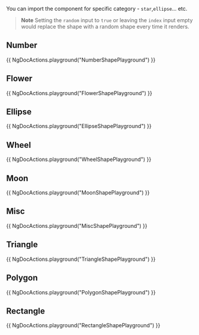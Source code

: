 

You can import the component for specific category - `star`,`ellipse`... etc.

> **Note**
> Setting the `random` input to `true` or leaving the `index` input empty would replace the shape with a random shape every time it renders.

## Number

{{ NgDocActions.playground("NumberShapePlayground") }}

## Flower

{{ NgDocActions.playground("FlowerShapePlayground") }}

## Ellipse

{{ NgDocActions.playground("EllipseShapePlayground") }}

## Wheel

{{ NgDocActions.playground("WheelShapePlayground") }}

## Moon

{{ NgDocActions.playground("MoonShapePlayground") }}

## Misc

{{ NgDocActions.playground("MiscShapePlayground") }}

## Triangle

{{ NgDocActions.playground("TriangleShapePlayground") }}

## Polygon

{{ NgDocActions.playground("PolygonShapePlayground") }}

## Rectangle

{{ NgDocActions.playground("RectangleShapePlayground") }}